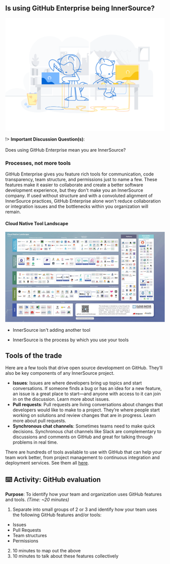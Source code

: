 ## Is using GitHub Enterprise being InnerSource?

![logo](../images/enterprise.png ':no-zoom')

!> **Important Discussion Question(s)**: <br><br>Does using GitHub Enterprise mean you are InnerSource?

### Processes, not more tools

GitHub Enterprise gives you feature rich tools for communication, code transparency, team structure, and permissions just to name a few. These features make it easier to collaborate and create a better software development experience, but they don't make you an InnerSource company. If used without structure and with a convoluted alignment of InnerSource practices, GitHub Enterprise alone won't reduce collaboration or integration issues and the bottlenecks within you organization will remain.

#### Cloud Native Tool Landscape

![logo](../images/cloud-native-landscape.jpg ':no-zoom')

- InnerSource isn't adding another tool

- InnerSource is the process by which you use your tools

## Tools of the trade

Here are a few tools that drive open source development on GitHub. They’ll also be key components of any InnerSource project.

- **Issues**: Issues are where developers bring up topics and start conversations. If someone finds a bug or has an idea for a new feature, an issue is a great place to start—and anyone with access to it can join in on the discussion. Learn more about issues.
- **Pull requests**: Pull requests are living conversations about changes that developers would like to make to a project. They’re where people start working on solutions and review changes that are in progress. Learn more about pull requests.
- **Synchronous chat channels**: Sometimes teams need to make quick decisions. Synchronous chat channels like Slack are complementary to discussions and comments on GitHub and great for talking through problems in real time.

There are hundreds of tools available to use with GitHub that can help your team work better, from project management to continuous integration and deployment services. See them all [here](https://github.com/marketplace).


## ⌨️ Activity: GitHub evaluation
**Purpose**: To identify how your team and organization uses GitHub features and tools. _(Time: ~20 minutes)_

1. Separate into small groups of 2 or 3 and identify how your team uses the following GitHub features and/or tools:
  - Issues
  - Pull Requests
  - Team structures
  - Permissions
2. 10 minutes to map out the above
3. 10 minutes to talk about these features collectively
